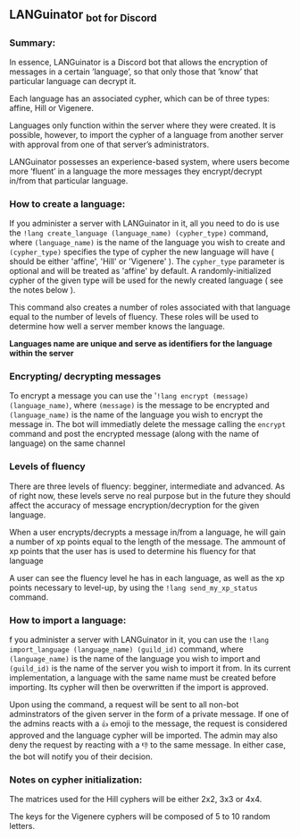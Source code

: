 
##  LANGuinator <sub>  bot for Discord </sub>

### Summary:

<p>In essence, LANGuinator is a Discord bot that allows the encryption of messages in a certain ’language’, so that only those that ’know’ that particular language can decrypt it.</p>

<p>Each language has an associated cypher, which can be of three types: affine, Hill or Vigenere. </p>

<p>Languages only function within the server where they were created. It is possible, however, to import the cypher of a language from another server with approval from one of that server’s administrators.</p>

<p>LANGuinator possesses an experience-based system, where users become more ’fluent’ in a language the more messages they encrypt/decrypt in/from that particular language.</p> 

### How to create a language:
<p>If you administer a server with LANGuinator in it, all you need to do is use the <code>!lang create_language (language_name) (cypher_type)</code> command, where <code>(language_name)</code> is the name of the language you wish to create and <code>(cypher_type)</code> specifies the type of cypher the new language will have ( should be either 'affine', 'Hill' or 'Vigenere' ). The <code>cypher_type</code> parameter is optional and will be treated as 'affine' by default. A randomly-initialized cypher of the given type will be used for the newly created language ( see the notes below ). </p> 

<p>This command also creates a number of roles associated with that language equal to the number of levels of fluency. These roles will be used to determine how well a server member knows the language.</p>

 **Languages name are unique and serve as identifiers for the language within the server** 

### Encrypting/ decrypting messages
<p> To encrypt a message you can use the '<code>!lang encrypt (message) (language_name)</code>, where <code>(message)</code> is the message to be encrypted and <code>(language_name)</code> is the name of the language you wish to encrypt the message in. The bot will immediatly delete the message calling the <code>encrypt</code> command and post the encrypted message (along with the name of language) on the same channel </p>

### Levels of fluency
<p> There are three levels of fluency: begginer, intermediate and advanced. As of right now, these levels serve no real purpose but in the future they should affect the accuracy of message encryption/decryption for the given language.</p>
  
<p>When a user encrypts/decrypts a message in/from a language, he will gain a number of xp points equal to the length of the message. The ammount of xp points that the user has is used to determine his fluency for that language </p>

<p> A user can see the fluency level he has in each language, as well as the xp points necessary to level-up, by using the <code>!lang send_my_xp_status</code> command.</p>

### How to import a language:
<p>f you administer a server with LANGuinator in it, you can use the <code>!lang import_language (language_name) (guild_id)</code> command, where <code>(language_name)</code> is the name of the language you wish to import and <code>(guild_id)</code> is the name of the server you wish to import it from. In its current implementation, a language with the same name must be created before importing. Its cypher will then be overwritten if the import is approved.</p>
  
 <p>Upon using the command, a request will be sent to all non-bot adminstrators of the given server in the form of a private message. If one of the admins reacts with a <code>👍</code> emoji to the message, the request is considered approved and the language cypher will be imported. The admin may also deny the request by reacting with a <code>👎</code> to the same message. In either case, the bot will notify you of their decision.</p> 
  

### Notes on cypher initialization:
<p>The matrices used for the Hill cyphers will be either 2x2, 3x3 or 4x4.</p>

<p>The keys for the Vigenere cyphers will be composed of 5 to 10 random letters.</p>


